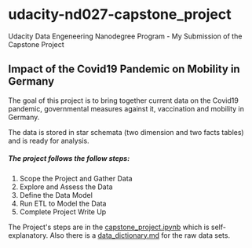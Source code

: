 # udacity-nd027-capstone_project

Udacity Data Engeneering Nanodegree Program - My Submission of the Capstone Project

## Impact of the Covid19 Pandemic on Mobility in Germany

The goal of this project is to bring together current data on the Covid19 pandemic, governmental measures against it, vaccination and mobility in Germany.

The data is stored in star schemata (two dimension and two facts tables) and is ready for analysis.

##### The project follows the follow steps:
1. Scope the Project and Gather Data
1. Explore and Assess the Data
1. Define the Data Model
1. Run ETL to Model the Data
1. Complete Project Write Up


The Project's steps are in the [capstone_project.ipynb](https://github.com/FutureTroglodyte/udacity-nd027-capstone_project/blob/master/capstone_project.ipynb) which is self-explanatory. Also there is a [data_dictionary.md](https://github.com/FutureTroglodyte/udacity-nd027-capstone_project/blob/master/data_dictionary.md) for the raw data sets.
